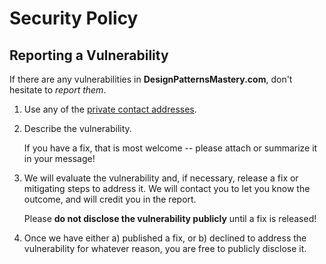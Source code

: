 # Security Policy

## Reporting a Vulnerability

If there are any vulnerabilities in **DesignPatternsMastery.com**, don't hesitate to _report them_.

1. Use any of the [private contact addresses](https://github.com/MasteryEducation/DesignPatternsMastery.com#support).
2. Describe the vulnerability.

   If you have a fix, that is most welcome -- please attach or summarize it in your message!

3. We will evaluate the vulnerability and, if necessary, release a fix or mitigating steps to address it. We will contact you to let you know the outcome, and will credit you in the report.

   Please **do not disclose the vulnerability publicly** until a fix is released!

4. Once we have either a) published a fix, or b) declined to address the vulnerability for whatever reason, you are free to publicly disclose it.
